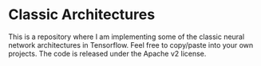 # Classic Architectures

This is a repository where I am implementing some of the classic neural network architectures in Tensorflow. Feel free to copy/paste into your own projects. The code is released under the Apache v2 license.
